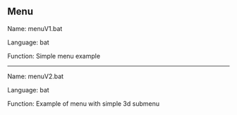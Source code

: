 ## Menu

Name: menuV1.bat

Language: bat

Function: Simple menu example

---

Name: menuV2.bat

Language: bat

Function: Example of menu with simple 3d submenu
